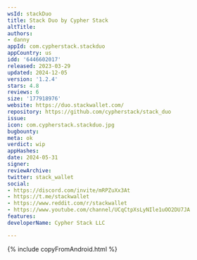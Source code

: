 ```yaml
---
wsId: stackDuo
title: Stack Duo by Cypher Stack
altTitle: 
authors:
- danny
appId: com.cypherstack.stackduo
appCountry: us
idd: '6446602017'
released: 2023-03-29
updated: 2024-12-05
version: '1.2.4'
stars: 4.8
reviews: 6
size: '177918976'
website: https://duo.stackwallet.com/
repository: https://github.com/cypherstack/stack_duo
issue: 
icon: com.cypherstack.stackduo.jpg
bugbounty: 
meta: ok
verdict: wip
appHashes: 
date: 2024-05-31
signer: 
reviewArchive: 
twitter: stack_wallet
social:
- https://discord.com/invite/mRPZuXx3At
- https://t.me/stackwallet
- https://www.reddit.com/r/stackwallet
- https://www.youtube.com/channel/UCqCtpXsLyNIle1uOO2DU7JA
features: 
developerName: Cypher Stack LLC

---
```


{% include copyFromAndroid.html %}
